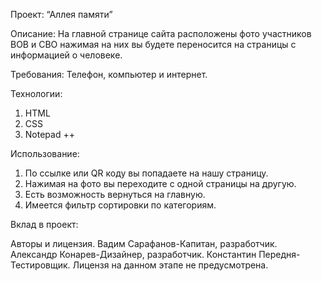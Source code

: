 Проект: “Аллея памяти”

Описание: На главной странице сайта расположены фото участников ВОВ и СВО нажимая на них вы будете переносится на страницы с информацией о человеке.

Требования: Телефон, компьютер и интернет.

Технологии: 
1.	HTML
2.	CSS
3.	Notepad ++
   
Использование:
1.	По ссылке или QR коду вы попадаете на нашу страницу.
2.	Нажимая на фото вы переходите с одной страницы на другую.
3.	Есть возможность вернуться на главную.
4.	Имеется фильтр сортировки по категориям.

Вклад в проект: 

Авторы и лицензия.
Вадим Сарафанов-Капитан, разработчик.
Александр Конарев-Дизайнер, разработчик.
Константин Передня-Тестировщик.
Лицензя на данном этапе не предусмотрена.
